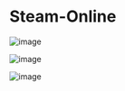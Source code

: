 # Steam-Online
![image](https://github.com/qqOtju/Steam-Online/assets/85255089/7345b08a-b0a5-4922-9f11-6f7803e26fc2)

![image](https://github.com/qqOtju/Steam-Online/assets/85255089/e87318c3-7604-49c6-8ad6-d0d198505f9a)

![image](https://github.com/qqOtju/Steam-Online/assets/85255089/3279e42c-cb26-4b2a-8c42-847a11cae803)
